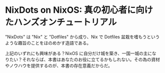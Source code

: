# NixDots on NixOS: 真の初心者に向けたハンズオンチュートリアル

"NixDots" は "Nix" と "Dotfiles" から成り、Nix で Dotfiles 盆栽を嗜もうというような趣旨のことをほのめかす造語である。

上記のいずれにも興味がある？NixOS に自分だけ城を築き、一国一城の主になりたい？それならば、本書はあなたのお役に立てるかもしれない。その為の資材やノウハウを提供するのが、本書の存在意義だからだ。
